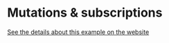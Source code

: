 # Mutations & subscriptions

[See the details about this example on the website](https://the-guild.dev/graphql/stitching/docs/handbook/mutations-and-subscriptions)
